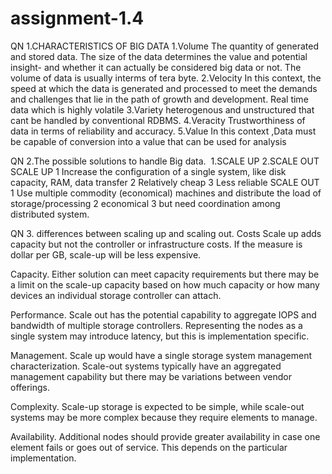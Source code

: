 # assignment-1.4
QN 1.CHARACTERISTICS OF BIG DATA
1.Volume
The quantity of generated and stored data. The size of the data determines the value and potential insight- and whether it can actually be considered big data or not. 
The volume of data is usually interms of tera byte.
2.Velocity
In this context, the speed at which the data is generated and processed to meet the demands and challenges that lie in the path of growth and development.
Real time data which is highly volatile
3.Variety
heterogenous and unstructured that cant be handled by conventional RDBMS.
4.Veracity
Trustworthiness of data in terms  of reliability and  accuracy.
5.Value
In this context ,Data must be capable of conversion into a value that can be used for analysis


  QN 2.The possible solutions to handle Big data.
  1.SCALE UP
  2.SCALE OUT
SCALE UP
  1 Increase the configuration of a single system, like disk capacity, RAM, data transfer 
  2 Relatively cheap
  3 Less reliable
  SCALE OUT
  1 Use multiple commodity (economical) machines and distribute the load of storage/processing
  2 economical
  3 but need coordination among distributed system.
 
 QN 3. differences between scaling up and scaling out.
 Costs Scale up adds capacity but not the controller or infrastructure costs.  If the measure is dollar per GB, scale-up will be less expensive.

Capacity. Either solution can meet capacity requirements but there may be a limit on the scale-up capacity based on how much capacity or how many devices an individual storage controller can attach.

Performance. Scale out has the potential capability to aggregate IOPS and bandwidth of multiple storage controllers. Representing the nodes as a single system may introduce latency, but this is implementation specific. 

Management. Scale up would have a single storage system management characterization. Scale-out systems typically have an aggregated management capability but there may be variations between vendor offerings. 

Complexity. Scale-up storage is expected to be simple, while scale-out systems may be more complex because they require elements to manage. 

Availability. Additional nodes should provide greater availability in case one element fails or goes out of service. This depends on the particular implementation.
